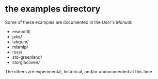 # the examples directory

Some of these examples are documented in the _User's Manual_:

* eismintII/
* jako/
* labgum/
* mismip/
* ross/
* std-greenland/
* storglaciaren/

The others are experimental, historical, and/or undocumented at this time.
